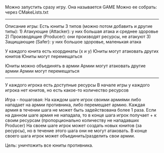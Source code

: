 Можно запустить сразу игру. Она называется GAME
Можно ее собрать: через CMakeLists.txt

------------------------------------------------------

Описание игры:
Есть юниты 3 типов (можно потом добавить и другие типы):
	1) Атакующие (Attacker):
		у них большая атака и среднее здоровье
	2) Производящие (Producer):
		они производят ресурсы, не атакуют
	3) Защищающие (Safer):
		у них большое здоровье, маленькая атака

У каждого юнита есть координаты (x и y)
Юниты могут атаковать других юнитов
Юниты могут перемещаться

Юниты можно объединять в армии
Армии могут атаковать другие армии
Армии могут перемещаться

----------------------------------------------------

У каждого игрока есть доступные ресурсы
В начале игры у каждого игрока нет юнитов, но есть какое-то количество ресурсов

Игра - пошаговая:
На каждом шаге игрок своими армиями либо нападает на армии противника,
	либо перемещает армию. Каждая армия в течении шага не может быть
	задействована более 1 раза. Если на данном шаге армия не нападала,
	то в конце шага игрок получает + к своим ресурсам
	(пропорционально количеству не нападавших Producer)
На своем шаге игрок может создать новых юнитов (за ресурсы), но в течение
	 этого шага они не могут атаковать.
В конце своего шага игрок может объединить/разделить свои армии.


Цель: уничтожить все юниты противника.
